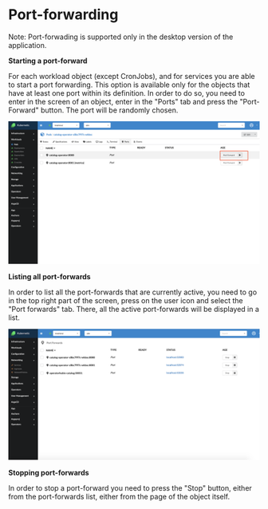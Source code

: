 # Port-forwarding

Note: Port-forwading is supported only in the desktop version of the application.

**Starting a port-forward**

For each workload object (except CronJobs), and for services you are able to start a port forwarding. This option is available only for the objects that have at least one port within its definition.
In order to do so, you need to enter in the screen of an object, enter in the "Ports" tab and press the "Port-Forward" button. The port will be randomly chosen. 

![](../images/portforwarding.png)

**Listing all port-forwards**

In order to list all the port-forwards that are currently active, you need to go in the top right part of the screen, press on the user icon and select the "Port forwards" tab. There, all the active port-forwards will be displayed in a list. 

![](../images/portforwards-list.png)

**Stopping port-forwards**

In order to stop a port-forward you need to press the "Stop" button, either from the port-forwards list, either from the page of the object itself.